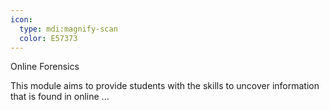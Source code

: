 ```yaml
---
icon:
  type: mdi:magnify-scan
  color: E57373
---
```


Online Forensics

This module aims to provide students with the skills to uncover information that is found in online  ... 
